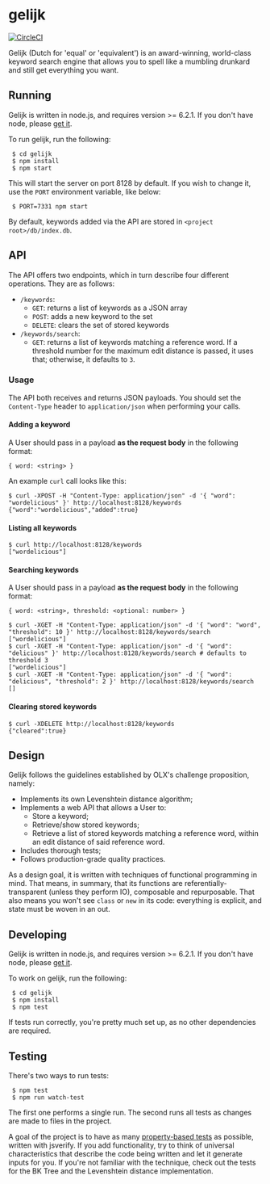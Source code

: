 # gelijk

[![CircleCI](https://circleci.com/bb/dodecaphonic/gelijk.svg?style=svg)](https://circleci.com/bb/dodecaphonic/gelijk)

Gelijk (Dutch for 'equal' or 'equivalent') is an award-winning, world-class keyword search engine that allows you to spell like a mumbling drunkard and still get everything you want.

## Running

Gelijk is written in node.js, and requires version >= 6.2.1. If you don't have node, please [get it][nodejs].

To run gelijk, run the following:

     $ cd gelijk
     $ npm install
     $ npm start

This will start the server on port 8128 by default. If you wish to change it, use the `PORT` environment variable, like below:

     $ PORT=7331 npm start
     
By default, keywords added via the API are stored in `<project root>/db/index.db`.

## API

The API offers two endpoints, which in turn describe four different operations. They are as follows:

- `/keywords`:
    - `GET`: returns a list of keywords as a JSON array
    - `POST`: adds a new keyword to the set
    - `DELETE`: clears the set of stored keywords
- `/keywords/search`:
    - `GET`: returns a list of keywords matching a reference word. If a threshold number for the maximum edit distance is passed, it uses that; otherwise, it defaults to `3`.
  
### Usage

The API both receives and returns JSON payloads. You should set the `Content-Type` header to `application/json` when performing your calls.

#### Adding a keyword

A User should pass in a payload **as the request body** in the following format:

    { word: <string> }
     
An example `curl` call looks like this:

    $ curl -XPOST -H "Content-Type: application/json" -d '{ "word": "wordelicious" }' http://localhost:8128/keywords
    {"word":"wordelicious","added":true}
    
#### Listing all keywords

    $ curl http://localhost:8128/keywords
    ["wordelicious"]
    
#### Searching keywords

A User should pass in a payload **as the request body** in the following format:

    { word: <string>, threshold: <optional: number> }

    $ curl -XGET -H "Content-Type: application/json" -d '{ "word": "word", "threshold": 10 }' http://localhost:8128/keywords/search
    ["wordelicious"]
    $ curl -XGET -H "Content-Type: application/json" -d '{ "word": "delicious" }' http://localhost:8128/keywords/search # defaults to threshold 3
    ["wordelicious"]
    $ curl -XGET -H "Content-Type: application/json" -d '{ "word": "delicious", "threshold": 2 }' http://localhost:8128/keywords/search
    []

#### Clearing stored keywords

    $ curl -XDELETE http://localhost:8128/keywords
    {"cleared":true}
    
## Design

Gelijk follows the guidelines established by OLX's challenge proposition, namely:

- Implements its own Levenshtein distance algorithm;
- Implements a web API that allows a User to:
  - Store a keyword;
  - Retrieve/show stored keywords;
  - Retrieve a list of stored keywords matching a reference word, within an edit distance of said reference word.
- Includes thorough tests;
- Follows production-grade quality practices.

As a design goal, it is written with techniques of functional programming in mind. That means, in summary, that its functions are referentially-transparent (unless they perform IO), composable and repurposable. That also means you won't see `class` or `new` in its code: everything is explicit, and state must be woven in an out.

## Developing

Gelijk is written in node.js, and requires version >= 6.2.1. If you don't have node, please [get it][nodejs].

To work on gelijk, run the following:

     $ cd gelijk
     $ npm install
     $ npm test

If tests run correctly, you're pretty much set up, as no other dependencies are required.

## Testing

There's two ways to run tests:

     $ npm test
     $ npm run watch-test
     
The first one performs a single run. The second runs all tests as changes are made to files in the project.

A goal of the project is to have as many [property-based tests][proptests] as possible, written with jsverify. If you add functionality, try to think of universal characteristics that describe the code being written and let it generate inputs for you. If you're not familiar with the technique, check out the tests for the BK Tree and the Levenshtein distance implementation.

[nodejs]: https://nodejs.org
[proptests]: http://blog.jessitron.com/2013/04/property-based-testing-what-is-it.html
